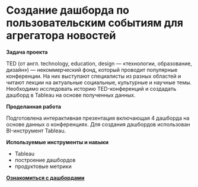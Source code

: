 # Создание дашборда по пользовательским событиям для агрегатора новостей

**Задача проекта**

TED (от англ. technology, education, design — «технологии, образование, дизайн») — некоммерческий фонд, который проводит популярные конференции. На них выступают специалисты из разных областей и читают лекции на актуальные социальные, культурные и научные темы. Необходимо исследовать историю TED-конференций и создадать дашборд в Tableau на основе полученных данных.

**Проделанная работа**

Подготовлена интерактивная презентация включающая 4 дашборда на основе данных о конференциях. Для создания дашбордов использован BI-инструмент Tableau.

**Используемые инструменты и навыки**

- Tableau
- построение дашбордов
- продуктовые метрики

[**Ознакомиться с дашбордами**](https://public.tableau.com/shared/798TPH3DX?:display_count=n&:origin=viz_share_link)
